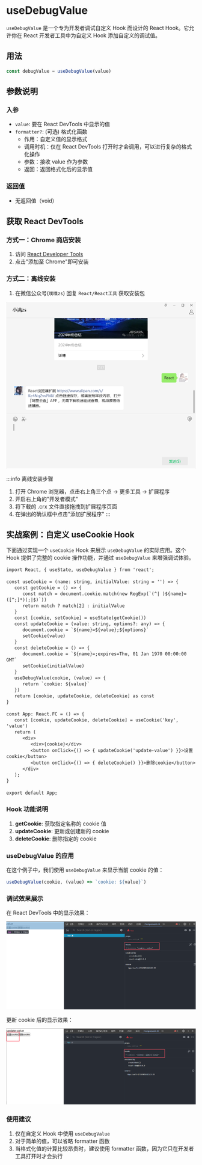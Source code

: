 # useDebugValue

`useDebugValue` 是一个专为开发者调试自定义 Hook 而设计的 React Hook。它允许你在 React 开发者工具中为自定义 Hook 添加自定义的调试值。

## 用法

```ts
const debugValue = useDebugValue(value)
```

## 参数说明

### 入参
- `value`: 要在 React DevTools 中显示的值
- `formatter?`: (可选) 格式化函数
  - 作用：自定义值的显示格式
  - 调用时机：仅在 React DevTools 打开时才会调用，可以进行复杂的格式化操作
  - 参数：接收 value 作为参数
  - 返回：返回格式化后的显示值

### 返回值
- 无返回值（void）

## 获取 React DevTools

### 方式一：Chrome 商店安装
1. 访问 [React Developer Tools](https://chromewebstore.google.com/detail/react-developer-tools/fmkadmapgofadopljbjfkapdkoienihi?hl=zh-cn)
2. 点击"添加至 Chrome"即可安装

### 方式二：离线安装
1. 在微信公众号(`噗噗zs`) 回复 `React/React工具` 获取安装包

![alt text](./img/wx.png)

:::info 离线安装步骤
1. 打开 Chrome 浏览器，点击右上角三个点 → 更多工具 → 扩展程序
2. 开启右上角的"开发者模式"
3. 将下载的 .crx 文件直接拖拽到扩展程序页面
4. 在弹出的确认框中点击"添加扩展程序"
:::

## 实战案例：自定义 useCookie Hook

下面通过实现一个 `useCookie` Hook 来展示 `useDebugValue` 的实际应用。这个 Hook 提供了完整的 cookie 操作功能，并通过 `useDebugValue` 来增强调试体验。

```tsx
import React, { useState, useDebugValue } from 'react';

const useCookie = (name: string, initialValue: string = '') => {
   const getCookie = () => {
      const match = document.cookie.match(new RegExp(`(^| )${name}=([^;]*)(;|$)`)) 
      return match ? match[2] : initialValue
   }
   const [cookie, setCookie] = useState(getCookie())
   const updateCookie = (value: string, options?: any) => {
      document.cookie = `${name}=${value};${options}`
      setCookie(value)
   }
   const deleteCookie = () => {
      document.cookie = `${name}=;expires=Thu, 01 Jan 1970 00:00:00 GMT`
      setCookie(initialValue)
   }
   useDebugValue(cookie, (value) => {
      return `cookie: ${value}`
   })
   return [cookie, updateCookie, deleteCookie] as const
}

const App: React.FC = () => {
   const [cookie, updateCookie, deleteCookie] = useCookie('key', 'value')
   return (
      <div>
         <div>{cookie}</div>
         <button onClick={() => { updateCookie('update-value') }}>设置cookie</button>
         <button onClick={() => { deleteCookie() }}>删除cookie</button>
      </div>
   );
}

export default App;
```

### Hook 功能说明

1. **getCookie**: 获取指定名称的 cookie 值
2. **updateCookie**: 更新或创建新的 cookie
3. **deleteCookie**: 删除指定的 cookie

### useDebugValue 的应用

在这个例子中，我们使用 `useDebugValue` 来显示当前 cookie 的值：
```ts
useDebugValue(cookie, (value) => `cookie: ${value}`)
```

### 调试效果展示

在 React DevTools 中的显示效果：

![调试值初始状态](./img/useDebugValue-1.png)

更新 cookie 后的显示效果：

![调试值更新后状态](./img/useDebugValue-2.png)

### 使用建议

1. 仅在自定义 Hook 中使用 `useDebugValue`
2. 对于简单的值，可以省略 formatter 函数
3. 当格式化值的计算比较昂贵时，建议使用 formatter 函数，因为它只在开发者工具打开时才会执行